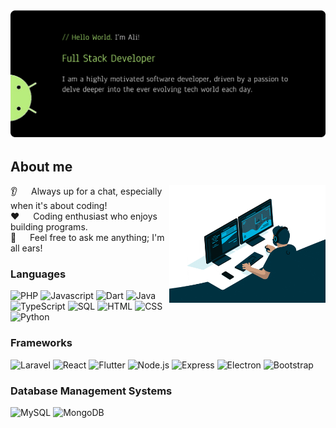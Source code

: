<!-- Intro section -->
<img  src="/banner.png" alt="" />

<!-- About me details -->
## About me

<p>
    <img align="right" width="250" src="/giphy.gif" alt="Coding gif" />
    👂 &emsp; Always up for a chat, especially when it's about coding!<br />
    ❤️ &emsp;  Coding enthusiast who enjoys building programs. <br />
    💬 &emsp; Feel free to ask me anything; I'm all ears!
</p>
<!-- Use To Code section -->

### Languages
<p>
    <img src="https://img.shields.io/badge/PHP-777BB4?style=for-the-badge&labelColor=black" alt="PHP" />
    <img src="https://img.shields.io/badge/Javascript-F0DB4F?style=for-the-badge&labelColor=black" alt="Javascript" />
    <img src="https://img.shields.io/badge/Dart-0175C2?style=for-the-badge&labelColor=black" alt="Dart" />
    <img src="https://img.shields.io/badge/Java-007396?style=for-the-badge&labelColor=black" alt="Java" />
    <img src="https://img.shields.io/badge/TypeScript-007ACC?style=for-the-badge&labelColor=black" alt="TypeScript" />
    <img src="https://img.shields.io/badge/SQL-4479A1?style=for-the-badge&labelColor=black" alt="SQL" />
    <img src="https://img.shields.io/badge/HTML5-E34F26?style=for-the-badge" alt="HTML" />
    <img src="https://img.shields.io/badge/CSS3-1572B6?style=for-the-badge" alt="CSS" />
    <img src="https://img.shields.io/badge/Python-3776AB?style=for-the-badge" alt="Python" />
</p>

### Frameworks
<p>
    <img src="https://img.shields.io/badge/Laravel-FF2D20?style=for-the-badge&labelColor=black" alt="Laravel" />
    <img src="https://img.shields.io/badge/React-61DAFB?style=for-the-badge&labelColor=black" alt="React" />
    <img src="https://img.shields.io/badge/Flutter-02569B?style=for-the-badge&labelColor=black" alt="Flutter" />
    <img src="https://img.shields.io/badge/Node.js-339933?style=for-the-badge" alt="Node.js" />
    <img src="https://img.shields.io/badge/Express-000000?style=for-the-badge&labelColor=black" alt="Express" />
    <img src="https://img.shields.io/badge/Electron-47848F?style=for-the-badge&labelColor=black" alt="Electron" />
    <img src="https://img.shields.io/badge/Bootstrap-563D7C?style=for-the-badge" alt="Bootstrap" />

</p>

### Database Management Systems

<p>
    <img src="https://img.shields.io/badge/MySQL-4479A1?style=for-the-badge&labelColor=black" alt="MySQL" />
    <img src="https://img.shields.io/badge/MongoDB-4EA94B?style=for-the-badge&labelColor=black" alt="MongoDB" />

</p>
